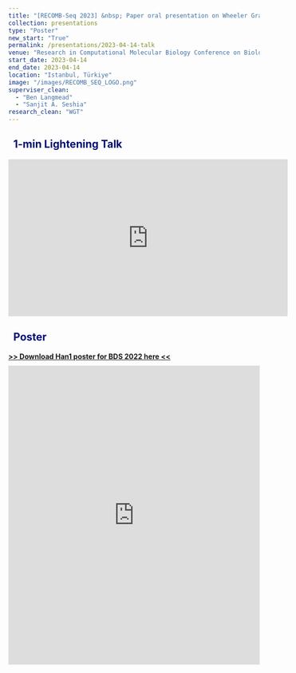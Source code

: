 ```yaml
---
title: "[RECOMB-Seq 2023] &nbsp; Paper oral presentation on Wheeler Graph Toolkit (WGT)"
collection: presentations
type: "Poster"
new_start: "True"
permalink: /presentations/2023-04-14-talk
venue: "Research in Computational Molecular Biology Conference on Biological Sequence Analysis (RECOMB-Seq 2023)"
start_date: 2023-04-14
end_date: 2023-04-14
location: "Istanbul, Türkiye"
image: "/images/RECOMB_SEQ_LOGO.png"
superviser_clean:
  - "Ben Langmead"
  - "Sanjit A. Seshia"
research_clean: "WGT"
---
```


<h2 style="color: #000f70"> <i class="fas fa-dot-circle" style="font-size:18px;"></i> &nbsp;&nbsp;1-min Lightening Talk </h2>

<iframe width="560" height="315" src="https://www.youtube.com/embed/2m5wrqqsn4E" frameborder="0" allow="accelerometer; autoplay; clipboard-write; encrypted-media; gyroscope; picture-in-picture" allowfullscreen></iframe>

<h2 style="color: #000f70"> <i class="fas fa-dot-circle" style="font-size:18px;"></i> &nbsp;&nbsp;Poster </h2>

<div id="content_cv_pdf">
  <a href="https://storage.googleapis.com/storage.khchao.com/JHU%20PhD/Han1/Han1_poster.pdf" target="_blan"><b> >> Download Han1 poster for BDS 2022 here << </b></a>
  <p style="margin-top:10px">
    <iframe src="https://storage.googleapis.com/storage.khchao.com/JHU%20PhD/Han1/Han1_poster.pdf" width="100%" height="600" style="border:none;" scrolling="no"></iframe>
  </p>
</div>
